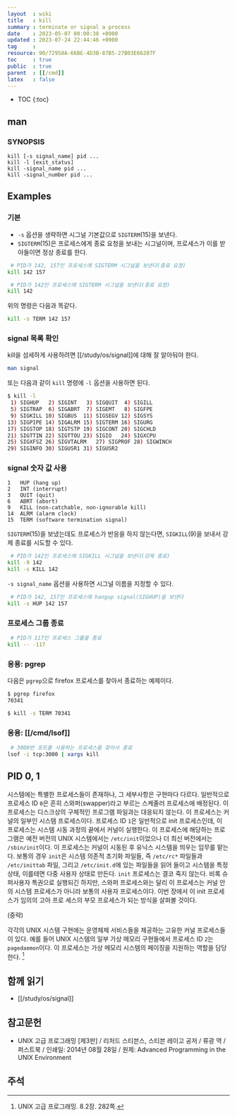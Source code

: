 ```yaml
---
layout  : wiki
title   : kill
summary : terminate or signal a process
date    : 2023-05-07 00:00:38 +0900
updated : 2023-07-24 22:44:46 +0900
tag     : 
resource: 90/72958A-66BE-4D3B-87B5-27B03E66207F
toc     : true
public  : true
parent  : [[/cmd]]
latex   : false
---
```

* TOC
{:toc}

## man

### SYNOPSIS

```
kill [-s signal_name] pid ...
kill -l [exit_status]
kill -signal_name pid ...
kill -signal_number pid ...
```

## Examples

### 기본

- `-s` 옵션을 생략하면 시그널 기본값으로 `SIGTERM`(15)을 보낸다.
- `SIGTERM`(15)은 프로세스에게 종료 요청을 보내는 시그널이며, 프로세스가 이를 받아들이면 정상 종료를 한다.

```bash
 # PID가 142, 157인 프로세스에 SIGTERM 시그널을 보낸다(종료 요청)
kill 142 157

 # PID가 142인 프로세스에 SIGTERM 시그널을 보낸다(종료 요청)
kill 142
```

위의 명령은 다음과 똑같다.

```bash
kill -s TERM 142 157
```

### signal 목록 확인

kill을 섬세하게 사용하려면 [[/study/os/signal]]에 대해 잘 알아둬야 한다.

```bash
man signal
```

또는 다음과 같이 `kill` 명령에 `-l` 옵션을 사용하면 된다.

```bash
$ kill -l
 1) SIGHUP	 2) SIGINT	 3) SIGQUIT	 4) SIGILL
 5) SIGTRAP	 6) SIGABRT	 7) SIGEMT	 8) SIGFPE
 9) SIGKILL	10) SIGBUS	11) SIGSEGV	12) SIGSYS
13) SIGPIPE	14) SIGALRM	15) SIGTERM	16) SIGURG
17) SIGSTOP	18) SIGTSTP	19) SIGCONT	20) SIGCHLD
21) SIGTTIN	22) SIGTTOU	23) SIGIO	24) SIGXCPU
25) SIGXFSZ	26) SIGVTALRM	27) SIGPROF	28) SIGWINCH
29) SIGINFO	30) SIGUSR1	31) SIGUSR2
```

### signal 숫자 값 사용

```
1   HUP (hang up)
2   INT (interrupt)
3   QUIT (quit)
6   ABRT (abort)
9   KILL (non-catchable, non-ignorable kill)
14  ALRM (alarm clock)
15  TERM (software termination signal)
```

`SIGTERM`(15)을 보냈는데도 프로세스가 반응을 하지 않는다면, `SIGKILL`(9)을 보내서 강제 종료를 시도할 수 있다.

```bash
 # PID가 142인 프로세스에 SIGKILL 시그널을 보낸다(강제 종료)
kill -9 142
kill -s KILL 142
```

`-s signal_name` 옵션을 사용하면 시그널 이름을 지정할 수 있다.

```bash
 # PID가 142, 157인 프로세스에 hangup signal(SIGHUP)을 보낸다
kill -s HUP 142 157
```

### 프로세스 그룹 종료

```bash
 # PID가 117인 프로세스 그룹을 종료
kill -- -117
```

### 응용: pgrep

다음은 `pgrep`으로 firefox 프로세스를 찾아서 종료하는 예제이다.

```bash
$ pgrep firefox
70341

$ kill -s TERM 70341
```

### 응용: [[/cmd/lsof]]

```bash
 # 3000번 포트를 사용하는 프로세스를 찾아서 종료
lsof -i tcp:3000 | xargs kill
```

## PID 0, 1

>
시스템에는 특별한 프로세스들이 존재하나, 그 세부사항은 구현마다 다르다.
일반적으로 프로세스 ID `0`은 흔히 스와퍼(swapper)라고 부르는 스케줄러 프로세스에 배정된다.
이 프로세스는 디스크상의 구체적인 프로그램 파일과는 대응되지 않는다.
이 프로세스는 커널의 일부인 시스템 프로세스이다.
프로세스 ID `1`은 일반적으로 init 프로세스인데, 이 프로세스는 시스템 시동 과정의 끝에서 커널이 실행한다.
이 프로세스에 해당하는 프로그램은 예전 버전의 UNIX 시스템에서는 `/etc/init`이었으나 더 최신 버전에서는 `/sbin/init`이다.
이 프로세스는 커널이 시동된 후 유닉스 시스템을 띄우는 임무를 맡는다.
보통의 경우 `init`은 시스템 의존적 초기화 파일들, 즉 `/etc/rc*` 파일들과 `/etc/inittab` 파일, 그리고 `/etc/init.d`에 있는 파일들을 읽어 들이고 시스템을 특정 상태, 이를테면 다중 사용자 상태로 만든다.
`init` 프로세스는 결코 죽지 않는다.
비록 슈퍼사용자 특권으로 실행되긴 하지만, 스와퍼 프로세스와는 달리 이 프로세스는 커널 안의 시스템 프로세스가 아니라 보통의 사용자 프로세스이다.
이번 장에서 이 init 프로세스가 임의의 고아 프로 세스의 부모 프로세스가 되는 방식을 살펴볼 것이다.
>
(중략)
>
각각의 UNIX 시스템 구현에는 운영체제 서비스들을 제공하는 고유한 커널 프로세스들이 있다.
예를 들어 UNIX 시스템의 일부 가상 메모리 구현들에서 프로세스 ID `2`는 `pagedaemon`이다.
이 프로세스는 가상 메모리 시스템의 페이징을 지원하는 역할을 담당한다.
[^richard-282]

## 함께 읽기

- [[/study/os/signal]]

## 참고문헌

- UNIX 고급 프로그래밍 [제3판] / 리처드 스티븐스, 스티븐 레이고 공저 / 류광 역 / 퍼스트북 / 인쇄일: 2014년 08월 28일 / 원제: Advanced Programming in the UNIX Environment

## 주석

[^richard-282]: UNIX 고급 프로그래밍. 8.2장. 282쪽.


